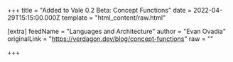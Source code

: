 
+++
title = "Added to Vale 0.2 Beta: Concept Functions"
date = 2022-04-29T15:15:00.000Z
template = "html_content/raw.html"

[extra]
feedName = "Languages and Architecture"
author = "Evan Ovadia"
originalLink = "https://verdagon.dev/blog/concept-functions"
raw = ""

+++

